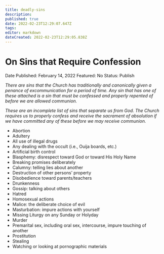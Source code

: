 ```yaml
---
title: deadly-sins
description: 
published: true
date: 2022-02-23T12:29:07.647Z
tags: 
editor: markdown
dateCreated: 2022-02-23T12:29:05.838Z
---
```


# On Sins that Require Confession

Date Published: February 14, 2022
Featured: No
Status: Publish

*There are sins that the Church has traditionally and canonically given a penance of excommunication for a period of time. Any sin that has one of these attached is a sin that must be confessed and properly repented of before we are allowed communion.*

*These are an incomplete list of sins that separate us from God. The Church requires us to properly confess and receive the sacrament of absolution if we have committed any of these before we may receive communion.* 

- Abortion
- Adultery
- All use of illegal drugs
- Any dealing with the occult (i.e., Ouija boards, etc.)
- Artificial birth control
- Blasphemy: disrespect toward God or toward His Holy Name
- Breaking promises deliberately
- Calumny: telling lies about another
- Destruction of other persons’ property
- Disobedience toward parents/teachers
- Drunkenness
- Gossip: talking about others
- Hatred
- Homosexual actions
- Malice: the deliberate choice of evil
- Masturbation: impure actions with yourself
- Missing Liturgy on any Sunday or Holyday
- Murder
- Premarital sex, including oral sex, intercourse, impure touching of another
- Prostitution
- Stealing
- Watching or looking at pornographic materials